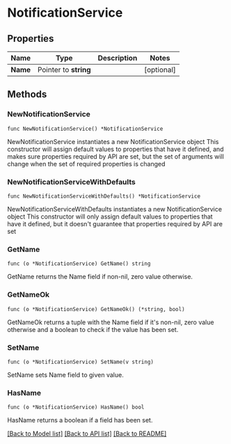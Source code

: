 # NotificationService

## Properties

Name | Type | Description | Notes
------------ | ------------- | ------------- | -------------
**Name** | Pointer to **string** |  | [optional] 

## Methods

### NewNotificationService

`func NewNotificationService() *NotificationService`

NewNotificationService instantiates a new NotificationService object
This constructor will assign default values to properties that have it defined,
and makes sure properties required by API are set, but the set of arguments
will change when the set of required properties is changed

### NewNotificationServiceWithDefaults

`func NewNotificationServiceWithDefaults() *NotificationService`

NewNotificationServiceWithDefaults instantiates a new NotificationService object
This constructor will only assign default values to properties that have it defined,
but it doesn't guarantee that properties required by API are set

### GetName

`func (o *NotificationService) GetName() string`

GetName returns the Name field if non-nil, zero value otherwise.

### GetNameOk

`func (o *NotificationService) GetNameOk() (*string, bool)`

GetNameOk returns a tuple with the Name field if it's non-nil, zero value otherwise
and a boolean to check if the value has been set.

### SetName

`func (o *NotificationService) SetName(v string)`

SetName sets Name field to given value.

### HasName

`func (o *NotificationService) HasName() bool`

HasName returns a boolean if a field has been set.


[[Back to Model list]](../README.md#documentation-for-models) [[Back to API list]](../README.md#documentation-for-api-endpoints) [[Back to README]](../README.md)


